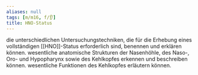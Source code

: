 ```yaml
---
aliases: null
tags: [m/m16, f/👂]
title: HNO-Status
---
```

die unterschiedlichen Untersuchungstechniken, die für die Erhebung eines vollständigen [[HNO]]-Status erforderlich sind, benennen und erklären können.
wesentliche anatomische Strukturen der Nasenhöhle, des Naso-, Oro- und Hypopharynx sowie des Kehlkopfes erkennen und beschreiben können.
wesentliche Funktionen des Kehlkopfes erläutern können.


